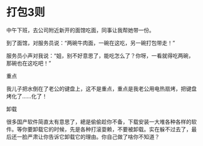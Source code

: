 # 打包3则

中午下班，去公司附近新开的面馆吃面，同事让我帮她带一份。 

到了面馆，对服务员说：“两碗牛肉面，一碗在这吃，另一碗打包带走！” 

服务员小声对我说：“姐，别不好意思了，能吃怎么了？你呀，一看就得吃两碗，那碗也在这吃吧！” 

重点 

我儿子把水倒在了老公的键盘上，这不是重点，重点是我老公用电热扇烤，把键盘烤化了……化了！ 

卸载 

很多国产软件简直太有意思了，總是偷偷趁你不备，下载安装一大堆各种各样的软件。等你要卸载它的时候，先是各种打滚耍赖，不要被卸载。实在躲不过去了，最后还一脸严肃让你告诉它卸载它的理由。你自己做了啥你不知道？